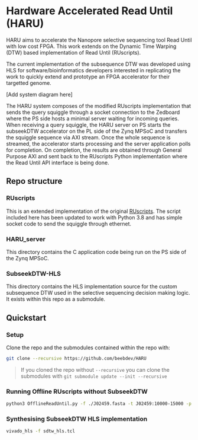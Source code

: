 # Hardware Accelerated Read Until (HARU)

HARU aims to accelerate the Nanopore selective sequencing tool Read Until with low cost FPGA. This work extends on the Dynamic Time Warping (DTW) based implementation of Read Until (RUscripts).

The current implementation of the subsequence DTW was developed using HLS for software/bioinformatics developers interested in replicating the work to quickly extend and prototype an FPGA accelerator for their targetted genome.

[Add system diagram here]

The HARU system composes of the modified RUscripts implementation that sends the query squiggle through a socket connection to the Zedboard where the PS side hosts a minimal server waiting for incoming queries. When receiving a query squiggle, the HARU server on PS starts the subseekDTW accelerator on the PL side of the Zynq MPSoC and transfers the squiggle sequence via AXI stream. Once the whole sequence is streamed, the accelerator starts processing and the server application polls for completion. On completion, the results are obtained through General Purpose AXI and sent back to the RUscripts Python implementation where the Read Until API interface is being done.

## Repo structure
### RUscripts
This is an extended implementation of the original [RUscripts](https://github.com/mattloose/RUscripts). The script included here has been updated to work with Python 3.8 and has simple socket code to send the squiggle through ethernet.

### HARU_server
This directory contains the C application code being run on the PS side of the Zynq MPSoC.

### SubseekDTW-HLS
This directory contains the HLS implementation source for the custom subsequence DTW used in the selective sequencing decision making logic. It exists within this repo as a submodule.

## Quickstart
### Setup
Clone the repo and the submodules contained within the repo with:

```sh
git clone --recursive https://github.com/beebdev/HARU
```

> If you cloned the repo without ```--recursive``` you can clone the submodules with ```git submodule update --init --recursive```

### Running Offline RUscripts without SubseekDTW

```sh
python3 OfflineReadUntil.py -f ./J02459.fasta -t J02459:10000-15000 -p 4  -m models/template_r7.3_e6_70bps_6mer_6.model -w ./RUtestset/ -o RUgOUT -L 3000
```

### Synthesising SubseekDTW HLS implementation
```sh
vivado_hls -f sdtw_hls.tcl
```